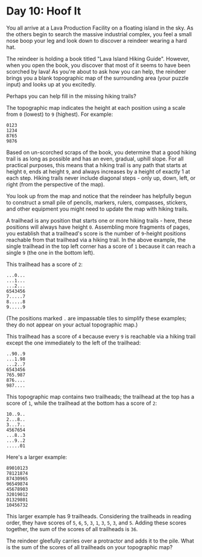 # Day 10: Hoof It

You all arrive at a Lava Production Facility on a floating island in the sky. As
the others begin to search the massive industrial complex, you feel a small nose
boop your leg and look down to discover a reindeer wearing a hard hat.

The reindeer is holding a book titled "Lava Island Hiking Guide". However, when
you open the book, you discover that most of it seems to have been scorched by
lava! As you're about to ask how you can help, the reindeer brings you a blank
topographic map of the surrounding area (your puzzle input) and looks up at you
excitedly.

Perhaps you can help fill in the missing hiking trails?

The topographic map indicates the height at each position using a scale from `0`
(lowest) to `9` (highest). For example:

```
0123
1234
8765
9876
```

Based on un-scorched scraps of the book, you determine that a good hiking trail
is as long as possible and has an even, gradual, uphill slope. For all practical
purposes, this means that a hiking trail is any path that starts at height `0`,
ends at height `9`, and always increases by a height of exactly 1 at each step.
Hiking trails never include diagonal steps - only up, down, left, or right (from
the perspective of the map).

You look up from the map and notice that the reindeer has helpfully begun to
construct a small pile of pencils, markers, rulers, compasses, stickers, and
other equipment you might need to update the map with hiking trails.

A trailhead is any position that starts one or more hiking trails - here, these
positions will always have height `0`. Assembling more fragments of pages, you
establish that a trailhead's score is the number of `9`-height positions
reachable from that trailhead via a hiking trail. In the above example, the
single trailhead in the top left corner has a score of `1` because it can reach
a single `9` (the one in the bottom left).

This trailhead has a score of `2`:

```
...0...
...1...
...2...
6543456
7.....7
8.....8
9.....9
```

(The positions marked `.` are impassable tiles to simplify these examples; they
do not appear on your actual topographic map.)

This trailhead has a score of `4` because every `9` is reachable via a hiking
trail except the one immediately to the left of the trailhead:

```
..90..9
...1.98
...2..7
6543456
765.987
876....
987....
```

This topographic map contains two trailheads; the trailhead at the top has a
score of `1`, while the trailhead at the bottom has a score of `2`:

```
10..9..
2...8..
3...7..
4567654
...8..3
...9..2
.....01
```

Here's a larger example:

```
89010123
78121874
87430965
96549874
45678903
32019012
01329801
10456732
```

This larger example has 9 trailheads. Considering the trailheads in reading
order, they have scores of `5`, `6`, `5`, `3`, `1`, `3`, `5`, `3`, and `5`.
Adding these scores together, the sum of the scores of all trailheads is `36`.

The reindeer gleefully carries over a protractor and adds it to the pile. What
is the sum of the scores of all trailheads on your topographic map?
